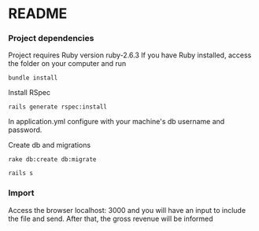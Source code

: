 # README #

### Project dependencies ###

Project requires Ruby version ruby-2.6.3
If you have Ruby installed, access the folder on your computer and run
```
bundle install
```

Install RSpec
```
rails generate rspec:install
```

In application.yml configure with your machine's db username and password.

Create db and migrations
```
rake db:create db:migrate
```
```
rails s
```

### Import ###

Access the browser localhost: 3000 and you will have an input to include the file and send.
After that, the gross revenue will be informed

